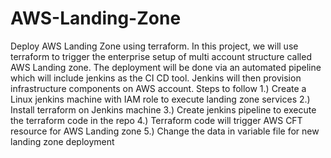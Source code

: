 # AWS-Landing-Zone
Deploy AWS Landing Zone using terraform.
In this project, we will use terraform to trigger the enterprise setup of multi account structure called AWS Landing zone. 
The deployment will be done via an automated pipeline which will include jenkins as the CI CD tool.
Jenkins will then provision infrastructure components on AWS account.
Steps to follow
1.) Create a Linux jenkins machine with IAM role to execute landing zone services
2.) Install terraform on Jenkins machine
3.) Create jenkins pipeline to execute the terraform code in the repo
4.) Terraform code will trigger AWS CFT resource for AWS Landing zone
5.) Change the data in variable file for new landing zone deployment
